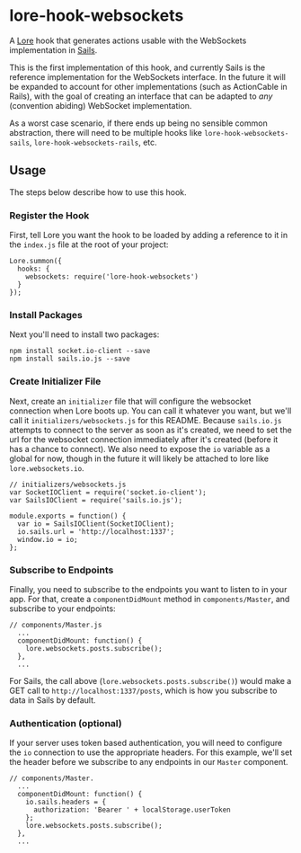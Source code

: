 # lore-hook-websockets

A [Lore](http://www.lorejs.org) hook that generates actions usable with the WebSockets implementation in [Sails](http://sailsjs.org).

This is the first implementation of this hook, and currently Sails is the reference implementation for the WebSockets interface. In the future it will be expanded to account for other implementations (such as ActionCable in Rails), with the goal of creating an interface that can be adapted to *any* (convention abiding) WebSocket implementation.

As a worst case scenario, if there ends up being no sensible common abstraction, there will need to be multiple hooks like `lore-hook-websockets-sails`, `lore-hook-websockets-rails`, etc.

## Usage
The steps below describe how to use this hook.

### Register the Hook
First, tell Lore you want the hook to be loaded by adding a reference to it in the `index.js` file at the root of your project:

```
Lore.summon({
  hooks: {
    websockets: require('lore-hook-websockets')
  }
});
```

### Install Packages
Next you'll need to install two packages:

```
npm install socket.io-client --save
npm install sails.io.js --save
```

### Create Initializer File
Next, create an `initializer` file that will configure the websocket connection when Lore boots up. You can call it whatever you want, but we'll call it `initializers/websockets.js` for this README. Because `sails.io.js` attempts to connect to the server as soon as it's created, we need to set the url for the websocket connection immediately after it's created (before it has a chance to connect). We also need to expose the `io` variable as a global for now, though in the future it will likely be attached to lore like `lore.websockets.io`.

```
// initializers/websockets.js
var SocketIOClient = require('socket.io-client');
var SailsIOClient = require('sails.io.js');

module.exports = function() {
  var io = SailsIOClient(SocketIOClient);
  io.sails.url = 'http://localhost:1337';
  window.io = io;
};
```

### Subscribe to Endpoints
Finally, you need to subscribe to the endpoints you want to listen to in your app. For that, create a `componentDidMount` method in `components/Master`, and subscribe to your endpoints:

```
// components/Master.js
  ...
  componentDidMount: function() {
    lore.websockets.posts.subscribe();
  },
  ...
```

For Sails, the call above (`lore.websockets.posts.subscribe()`) would make a GET call to `http://localhost:1337/posts`, which is how you subscribe to data in Sails by default.

### Authentication (optional)
If your server uses token based authentication, you will need to configure the `io` connection to use the appropriate headers. For this example, we'll set the header before we subscribe to any endpoints in our `Master` component.

```
// components/Master.
  ...
  componentDidMount: function() {
    io.sails.headers = {
      authorization: 'Bearer ' + localStorage.userToken
    };
    lore.websockets.posts.subscribe();
  },
  ...
```
